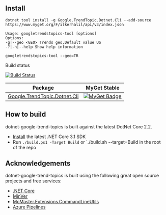 ## Install

```
dotnet tool install -g Google.TrendTopic.Dotnet.Cli --add-source https://www.myget.org/F/ilkerhalil/api/v3/index.json
```
```
Usage: googletrendstopics-tool [options]
Options:
-g|--geo <GEO> Trends geo,Default value US
-?|-h|--help Show help information

googletrendstopics-tool --geo=TR
```
Build status
    
[![Build Status](https://dev.azure.com/ilkerhalil/dotnet-google-trend-topics/_apis/build/status/ilkerhalil.dotnet-google-trend-topics?branchName=development)](https://dev.azure.com/ilkerhalil/dotnet-google-trend-topics/_build/latest?definitionId=5&branchName=development)


| Package | MyGet Stable | 
| ------- | ------------ | 
| [Google.TrendTopic.Dotnet.Cli](https://www.myget.org/feed/ilkerhalil/package/nuget/Google.TrendTopic.Dotnet.Cli) | [![MyGet Badge](https://shields.io/myget/ilkerhalil/v/Google.TrendTopic.Dotnet.Cli)](https://www.myget.org/feed/ilkerhalil/package/nuget/Google.TrendTopic.Dotnet.Cli)

## How to build

dotnet-google-trend-topics is built against the latest DotNet Core 2.2.

-   [Install](https://www.microsoft.com/net/download/core#/current)  the latest .NET Core 3.1 SDK
-   Run  `./build.ps1 -Target Build`  or  `./build.sh --target=Build  in the root of the repo

## Acknowledgements
dotnet-google-trend-topics is built using the following great open source projects and free services:

* [.NET Core](https://github.com/dotnet/core)
* [MinVer](https://github.com/adamralph/minver)
* [McMaster.Extensions.CommandLineUtils](https://github.com/natemcmaster/CommandLineUtils)
* [Azure Pipelines
](https://azure.microsoft.com/tr-tr/services/devops/pipelines//)


